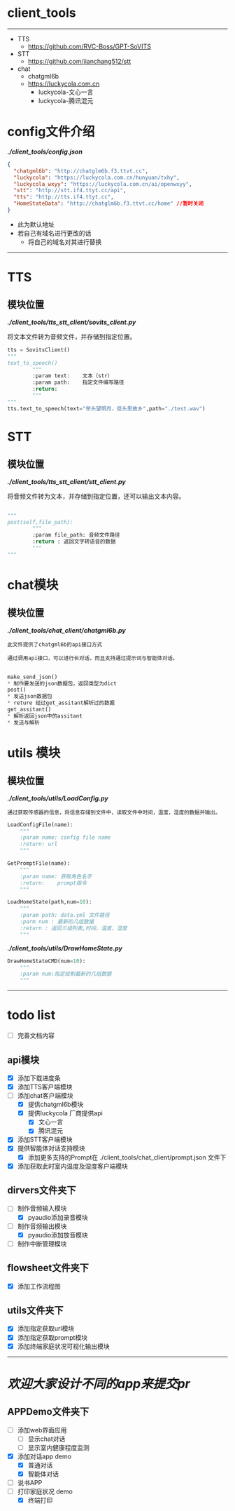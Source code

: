 # client_tools
***
* TTS
  * https://github.com/RVC-Boss/GPT-SoVITS
* STT
  * https://github.com/jianchang512/stt
* chat
  * chatgml6b
  * https://luckycola.com.cn
    * luckycola-文心一言
    * luckycola-腾讯混元
# config文件介绍
***./client_tools/config.json***
```json
{
  "chatgml6b": "http://chatglm6b.f3.ttvt.cc",
  "luckycola": "https://luckycola.com.cn/hunyuan/txhy",
  "luckycola_wxyy": "https://luckycola.com.cn/ai/openwxyy",
  "stt": "http://stt.if4.ttyt.cc/api",
  "tts": "http://tts.if4.ttyt.cc",
  "HomeStateData": "http://chatglm6b.f3.ttvt.cc/home" //暂时关闭
}
```
* 此为默认地址
* 若自己有域名进行更改的话
  * 将自己的域名对其进行替换
***

# TTS
## 模块位置
***./client_tools/tts_stt_client/sovits_client.py***

  将文本文件转为音频文件，并存储到指定位置。
```python
tts = SovitsClient()
"""
text_to_speech()
        """
        :param text:    文本（str）
        :param path:    指定文件编写路径
        :return:
        """
"""
tts.text_to_speech(text="举头望明月，低头思故乡",path="./test.wav")
```

# STT
## 模块位置
***./client_tools/tts_stt_client/stt_client.py***

  将音频文件转为文本，并存储到指定位置，还可以输出文本内容。

```python

"""
post(self,file_path):
        """
        :param file_path: 音频文件路径
        :return : 返回文字转语音的数据
        """
"""
```

# chat模块
## 模块位置
***./client_tools/chat_client/chatgml6b.py***

    此文件提供了chatgml6b的api接口方式
  
    通过调用api接口，可以进行长对话，而且支持通过提示词与智能体对话。
```python
  
make_send_json()
* 制作要发送的json数据包，返回类型为dict
post()
* 发送json数据包
* reture 经过get_assitant解析过的数据
get_assitant()
* 解析返回json中的assitant
* 发送与解析
```
# utils 模块
## 模块位置
***./client_tools/utils/LoadConfig.py***

    通过获取传感器的信息，将信息存储到文件中，读取文件中时间，温度，湿度的数据并输出。
```python 
LoadConfigFile(name):
    """
    :param name: config file name
    :return: url
    """

GetPromptFile(name):
    """
    :param name: 获取角色名字
    :return:    prompt指令
    """

LoadHomeState(path,num=10):
    """
    :param path: data.yml 文件路径
    :parm num : 最新的几组数据
    :return : 返回三组列表,时间，温度，湿度
    """

```
***./client_tools/utils/DrawHomeState.py***
```python
DrawHomeStateCMD(num=10):
    """
    :param num:指定绘制最新的几组数据
    """
```

***
# todo list
- [ ] 完善文档内容
## api模块
- [x] 添加下载进度条
- [x] 添加TTS客户端模块
- [ ] 添加chat客户端模块
  - [x] 提供chatgml6b模块
  - [x] 提供luckycola 厂商提供api
    - [x] 文心一言
    - [x] 腾讯混元
- [x] 添加STT客户端模块
- [x] 提供智能体对话支持模块
  - [x] 添加更多支持的Prompt在 ./client_tools/chat_client/prompt.json 文件下
- [x] 添加获取此时室内温度及湿度客户端模块
## dirvers文件夹下
- [ ] 制作音频输入模块
  - [x] pyaudio添加录音模块
- [ ] 制作音频输出模块
    - [x] pyaudio添加放音模块
- [ ] 制作中断管理模块
## flowsheet文件夹下
- [x] 添加工作流程图
## utils文件夹下  
- [x] 添加指定获取url模块
- [x] 添加指定获取prompt模块
- [x] 添加终端家庭状况可视化输出模块
***
# ***欢迎大家设计不同的app来提交pr***
## APPDemo文件夹下
- [ ] 添加web界面应用
  - [ ] 显示chat对话
  - [ ] 显示室内健康程度监测
- [x] 添加对话app demo
  - [x] 普通对话
  - [x] 智能体对话
- [ ] 说书APP
- [ ] 打印家庭状况 demo
  - [x] 终端打印 
